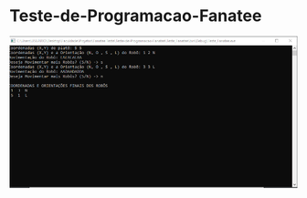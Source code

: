 # Teste-de-Programacao-Fanatee

![alt text](https://github.com/refalguera/Teste-de-Programacao-Fanatee/blob/master/Images/CAPTURAR.PNG)
